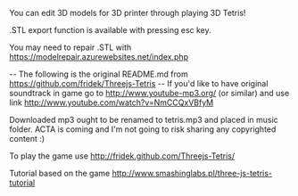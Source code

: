 You can edit 3D models for 3D printer through playing 3D Tetris!

.STL export function is available with pressing esc key.

You may need to repair .STL with https://modelrepair.azurewebsites.net/index.php

-- The following is the original README.md from https://github.com/fridek/Threejs-Tetris --
If you'd like to have original soundtrack in game go to http://www.youtube-mp3.org/ (or similar) and use link http://www.youtube.com/watch?v=NmCCQxVBfyM

Downloaded mp3 ought to be renamed to tetris.mp3 and placed in music folder. ACTA is coming and I'm not going to risk sharing any copyrighted content :)

To play the game use http://fridek.github.com/Threejs-Tetris/

Tutorial based on the game http://www.smashinglabs.pl/three-js-tetris-tutorial
